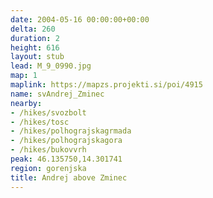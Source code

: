 ```yaml
---
date: 2004-05-16 00:00:00+00:00
delta: 260
duration: 2
height: 616
layout: stub
lead: M_9_0990.jpg
map: 1
maplink: https://mapzs.projekti.si/poi/4915
name: svAndrej_Zminec
nearby:
- /hikes/svozbolt
- /hikes/tosc
- /hikes/polhograjskagrmada
- /hikes/polhograjskagora
- /hikes/bukovvrh
peak: 46.135750,14.301741
region: gorenjska
title: Andrej above Zminec
---
```

